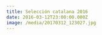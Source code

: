 ```yaml
---
title: Selección catalana 2016
date: 2016-03-12T23:00:00.000Z
image: /media/20170312_123027.jpg
---
```


